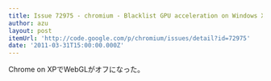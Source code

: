 ```yaml
---
title: Issue 72975 - chromium - Blacklist GPU acceleration on Windows XP - Project Hosting on Google Code
author: azu
layout: post
itemUrl: 'http://code.google.com/p/chromium/issues/detail?id=72975'
date: '2011-03-31T15:00:00.000Z'
---
```

Chrome on XPでWebGLがオフになった。

